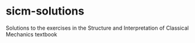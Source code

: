 # sicm-solutions
Solutions to the exercises in the Structure and Interpretation of Classical Mechanics textbook
